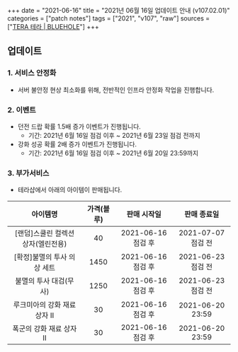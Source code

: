 +++
date = "2021-06-16"
title = "2021년 06월 16일 업데이트 안내 (v107.02.01)"
categories = ["patch notes"]
tags = ["2021", "v107", "raw"]
sources = ["[TERA 테라 | BLUEHOLE](https://playtera.co.kr/news/updates/396)"]
+++

## 업데이트

### **1.** 서비스 안정화
- 서버 불안정 현상 최소화를 위해, 전반적인 인프라 안정화 작업을 진행합니다.

### **2.** 이벤트
- 던전 드랍 확률 1.5배 증가 이벤트가 진행됩니다.
  - 기간: 2021년 6월 16일 점검 이후 ~ 2021년 6월 23일 점검 전까지
- 강화 성공 확률 2배 증가 이벤트가 진행됩니다.
  - 기간: 2021년 6월 16일 점검 이후 ~ 2021년 6월 20일 23:59까지

### **3.** 부가서비스
- 테라샵에서 아래의 아이템이 판매됩니다.

| 아이템명 | 가격(블루) | 판매 시작일 | 판매 종료일 |
| :-: | :-: | :-: | :-: |
| [랜덤]스쿨린 컬렉션 상자(엘린전용) | 40 | 2021-06-16 점검 후 | 2021-07-07 점검 전 |
| [확정]불멸의 투사 의상 세트 | 1450 | 2021-06-16 점검 후 | 2021-06-23 점검 전 |
| 불멸의 투사 대검(무사) | 1250 | 2021-06-16 점검 후 | 2021-06-23 점검 전 |
| 루크미아의 강화 재료 상자 II | 30 | 2021-06-16 점검 후 | 2021-06-20 23:59 |
| 폭군의 강화 재료 상자 II | 30 | 2021-06-16 점검 후 | 2021-06-20 23:59 |
